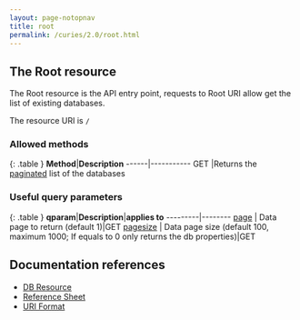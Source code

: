 ```yaml
---
layout: page-notopnav
title: root
permalink: /curies/2.0/root.html
---
```


## The Root resource

The Root resource is the API entry point, requests to Root URI allow get the list of existing databases.

The resource URI is <code>/</code>

### Allowed methods

{: .table }
**Method**|**Description**
------|-----------
GET   |Returns the <a href="paging.html">paginated</a> list of the databases

### Useful query parameters

{: .table }
**qparam**|**Description**|**applies to**
---------|--------
[page](paging.html)     | Data page to return (default 1)|GET
[pagesize](paging.html) | Data page size (default 100, maximum 1000; If equals to 0 only returns the db properties)|GET

## Documentation references

* [DB Resource](db.html)
* <a href="https://softinstigate.atlassian.net/wiki/x/SoCM" target="_blank">Reference Sheet</a>
* <a href="https://softinstigate.atlassian.net/wiki/x/ToCM" target="_blank">URI Format</a>